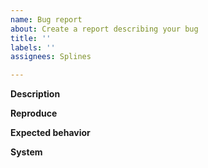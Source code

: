 ```yaml
---
name: Bug report
about: Create a report describing your bug
title: ''
labels: ''
assignees: Splines

---
```


<!-- Before you open an issue: Have you checked the troubleshooting section? Have you used a search engine to search for your specific problem? It might not be related to this project. Also check that you are not reporting your problem in a kind of XY-problem style: https://www.perlmonks.org/?node=XY+Problem -->

<!-- Note that this is a student project and I plan to fix issues, but only from time to time. Please don't be disappointed if you have to wait several weeks to get a response back from me. If this is too long for you, you might also try to fix the bug on your own and submit a pull request. -->

**Description**
<!-- A clear and concise description of the bug. In the very best case (optionally), you've already done some research and maybe even figured out what is broken, e.g. did not include a vendor prefix for a stylesheet in the browser etc. -->

<!-- Please include screenshots to help explain your problem if applicable -->

**Reproduce**
<!-- Steps to reproduce the behavior. -->

**Expected behavior**
<!-- A clear and concise description of what you expected to happen. The more concise, the less we have to play question-answer-ping-pong. -->

**System**
<!-- Make sure to include version information about your system environment. e.g. your Raspberry Pi distribution and version, your browser version and OS from which you try to access the WiFi network.-->
